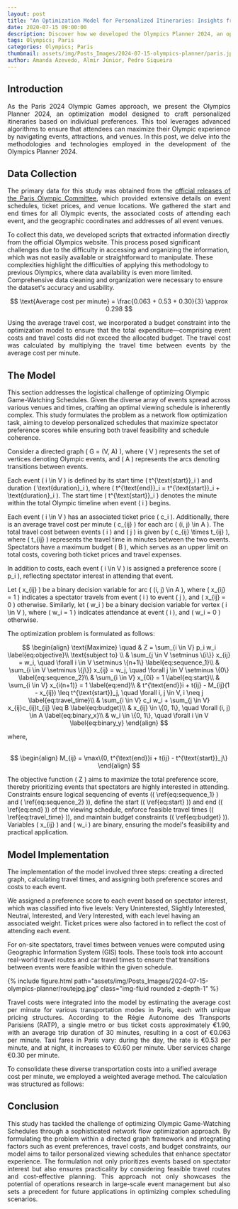 ```yaml
---
layout: post
title: "An Optimization Model for Personalized Itineraries: Insights from our Olympics Planner 2024"
date: 2020-07-15 09:00:00
description: Discover how we developed the Olympics Planner 2024, an optimization model designed to create personalized itineraries for the Paris Olympic Games.
tags: Olympics; Paris
categories: Olympics; Paris
thumbnail: assets/img/Posts_Images/2024-07-15-olympics-planner/paris.jpg
author: Amanda Azevedo, Almir Júnior, Pedro Siqueira
---
```


## Introduction

<p align="justify">
As the Paris 2024 Olympic Games approach, we present the Olympics Planner 2024, an optimization model designed to craft personalized itineraries based on individual preferences. This tool leverages advanced algorithms to ensure that attendees can maximize their Olympic experience by  navigating events, attractions, and venues. In this post, we delve into the methodologies and technologies employed in the development of the Olympics Planner 2024.
</p>


## Data Collection

<p align="justify">
The primary data for this study was obtained from the <a href = "https://tickets.paris2024.org/en/"> official releases of the Paris Olympic Committee</a>, which provided extensive details on event schedules, ticket prices, and venue locations. We gathered the start and end times for all Olympic events, the associated costs of attending each event, and the geographic coordinates and addresses of all event venues.

To collect this data, we developed scripts that extracted information directly from the official Olympics website. This process posed significant challenges due to the difficulty in accessing and organizing the information, which was not easily available or straightforward to manipulate. These complexities highlight the difficulties of applying this methodology to previous Olympics, where data availability is even more limited. Comprehensive data cleaning and organization were necessary to ensure the dataset's accuracy and usability.
</p>

$$
\text{Average cost per minute} = \frac{0.063 + 0.53 + 0.30}{3} \approx 0.298
$$

<p align="justify">
Using the average travel cost, we incorporated a budget constraint into the optimization model to ensure that the total expenditure—comprising event costs and travel costs did not exceed the allocated budget. The travel cost was calculated by multiplying the travel time between events by the average cost per minute.
</p>

## The Model

<p align="justify">

This section addresses the logistical challenge of optimizing Olympic Game-Watching Schedules. Given the diverse array of events spread across various venues and times, crafting an optimal viewing schedule is inherently complex. This study formulates the problem as a network flow optimization task, aiming to develop personalized schedules that maximize spectator preference scores while ensuring both travel feasibility and schedule coherence.

Consider a directed graph \( G = (V, A) \), where \( V \) represents the set of vertices denoting Olympic events, and \( A \) represents the arcs denoting transitions between events.

Each event \( i \in V \) is defined by its start time \( t^{\text{start}}_i \) and duration \( \text{duration}_i \), where \( t^{\text{end}}_i = t^{\text{start}}_i + \text{duration}_i \). The start time \( t^{\text{start}}_i \) denotes the minute within the total Olympic timeline when event \( i \) begins.

Each event \( i \in V \) has an associated ticket price \( c_i \). Additionally, there is an average travel cost per minute \( c_{ij} \) for each arc \( (i, j) \in A \). The total travel cost between events \( i \) and \( j \) is given by \( c_{ij} \times t_{ij} \), where \( t_{ij} \) represents the travel time in minutes between the two events. Spectators have a maximum budget \( B \), which serves as an upper limit on total costs, covering both ticket prices and travel expenses.

In addition to costs, each event \( i \in V \) is assigned a preference score \( p_i \), reflecting spectator interest in attending that event.

Let \( x_{ij} \) be a binary decision variable for arc \( (i, j) \in A \), where \( x_{ij} = 1 \) indicates a spectator travels from event \( i \) to event \( j \), and \( x_{ij} = 0 \) otherwise. Similarly, let \( w_i \) be a binary decision variable for vertex \( i \in V \), where \( w_i = 1 \) indicates attendance at event \( i \), and \( w_i = 0 \) otherwise.

The optimization problem is formulated as follows:


$$
\begin{align}
    \text{Maximize} \quad & Z = \sum_{i \in V} p_i w_i \label{eq:objective}\\
    \text{subject to} \\
    & \sum_{j \in V \setminus \{i\}} x_{ij} = w_i, \quad \forall i \in V \setminus \{n+1\} \label{eq:sequence_1}\\
    & \sum_{i \in V \setminus \{j\}} x_{ij} = w_j, \quad \forall j \in V \setminus \{0\} \label{eq:sequence_2}\\
    & \sum_{i \in V} x_{0i} = 1 \label{eq:start}\\
    & \sum_{i \in V} x_{i(n+1)} = 1 \label{eq:end}\\
    & t^{\text{end}}i + t{ij} - M_{ij}(1 - x_{ij}) \leq t^{\text{start}}_j, \quad \forall i, j \in V, i \neq j \label{eq:travel_time}\\
    & \sum_{i \in V} c_i w_i + \sum_{j \in V} x_{ij}c_{ij}t_{ij} \leq B \label{eq:budget}\\
    & x_{ij} \in \{0, 1\}, \quad \forall (i, j) \in A \label{eq:binary_x}\\
    & w_i \in \{0, 1\}, \quad \forall i \in V \label{eq:binary_y}
\end{align}
$$



<p align="justify">
where, <br/><br/>
</p>



$$
\begin{align}
    M_{ij} = \max\{0, t^{\text{end}}i + t{ij} - t^{\text{start}}_j\}
\end{align}
$$


The objective function \( Z \) aims to maximize the total preference score, thereby prioritizing events that spectators are highly interested in attending. Constraints ensure logical sequencing of events (\( \ref{eq:sequence_1} \) and \( \ref{eq:sequence_2} \)), define the start (\( \ref{eq:start} \)) and end (\( \ref{eq:end} \)) of the viewing schedule, enforce feasible travel times (\( \ref{eq:travel_time} \)), and maintain budget constraints (\( \ref{eq:budget} \)). Variables \( x_{ij} \) and \( w_i \) are binary, ensuring the model's feasibility and practical application.


</p>

## Model Implementation


<p align="justify">

The implementation of the model involved three steps: creating a directed graph, calculating travel times, and assigning both preference scores and costs to each event.

We assigned a preference score to each event based on spectator interest, which was classified into five levels: Very Uninterested, Slightly Interested, Neutral, Interested, and Very Interested, with each level having an associated weight. Ticket prices were also factored in to reflect the cost of attending each event.

For on-site spectators, travel times between venues were computed using Geographic Information System (GIS) tools. These tools took into account real-world travel routes and car travel times to ensure that transitions between events were feasible within the given schedule.

</p>

{% include figure.html path="assets/img/Posts_Images/2024-07-15-olympics-planner/routejpg.jpg" class="img-fluid rounded z-depth-1" %}


<p align="justify">
Travel costs were integrated into the model by estimating the average cost per minute for various transportation modes in Paris, each with unique pricing structures. According to the Régie Autonome des Transports Parisiens (RATP), a single metro or bus ticket costs approximately €1.90, with an average trip duration of 30 minutes, resulting in a cost of €0.063 per minute. Taxi fares in Paris vary: during the day, the rate is €0.53 per minute, and at night, it increases to €0.60 per minute. Uber services charge €0.30 per minute.

To consolidate these diverse transportation costs into a unified average cost per minute, we employed a weighted average method. The calculation was structured as follows:

</p>

## Conclusion

<p align="justify">
This study has tackled the  challenge of optimizing Olympic Game-Watching Schedules through a sophisticated network flow optimization approach. By formulating the problem within a directed graph framework and integrating factors such as event preferences, travel costs, and budget constraints, our model aims to tailor personalized viewing schedules that enhance spectator experience. The formulation not only prioritizes events based on spectator interest but also ensures practicality by considering feasible travel routes and cost-effective planning. This approach not only showcases the potential of operations research in large-scale event management but also sets a precedent for future applications in optimizing complex scheduling scenarios.
</p>

